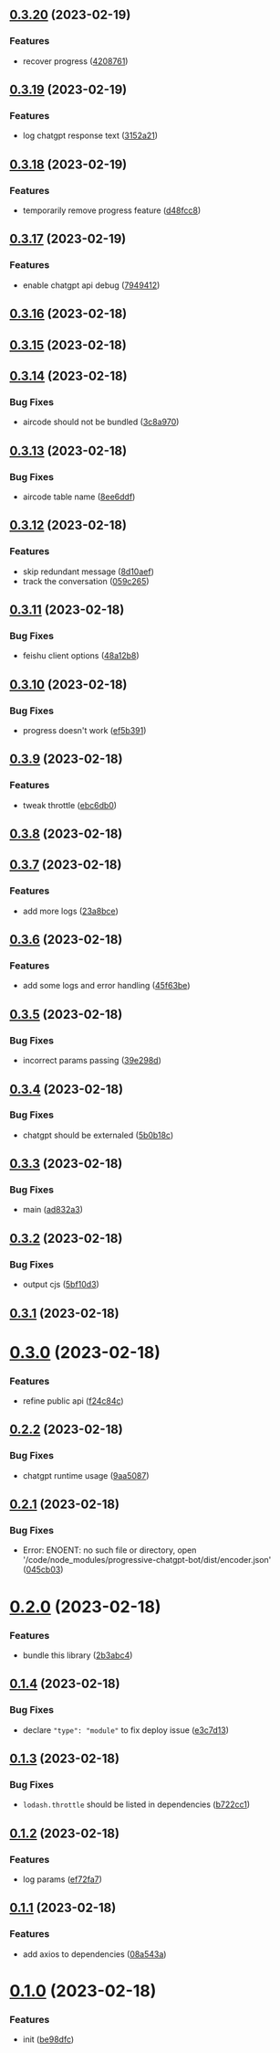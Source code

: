 ## [0.3.20](https://github.com/ulivz/progressive-chatgpt-bot/compare/v0.3.19...v0.3.20) (2023-02-19)


### Features

* recover progress ([4208761](https://github.com/ulivz/progressive-chatgpt-bot/commit/42087617595d751112d73131b0500c8a0bbecbaa))



## [0.3.19](https://github.com/ulivz/progressive-chatgpt-bot/compare/v0.3.18...v0.3.19) (2023-02-19)


### Features

* log chatgpt response text ([3152a21](https://github.com/ulivz/progressive-chatgpt-bot/commit/3152a214c5742843d422f919cabc0b7ee3a1fd24))



## [0.3.18](https://github.com/ulivz/progressive-chatgpt-bot/compare/v0.3.17...v0.3.18) (2023-02-19)


### Features

* temporarily remove progress feature ([d48fcc8](https://github.com/ulivz/progressive-chatgpt-bot/commit/d48fcc88bdb6ef79befd7fe4de91da2e79aa2d05))



## [0.3.17](https://github.com/ulivz/progressive-chatgpt-bot/compare/v0.3.16...v0.3.17) (2023-02-19)


### Features

* enable chatgpt api debug ([7949412](https://github.com/ulivz/progressive-chatgpt-bot/commit/7949412eb64bebeba9dd1e8783ebd7c60b8a8c6b))



## [0.3.16](https://github.com/ulivz/progressive-chatgpt-bot/compare/v0.3.15...v0.3.16) (2023-02-18)



## [0.3.15](https://github.com/ulivz/progressive-chatgpt-bot/compare/v0.3.14...v0.3.15) (2023-02-18)



## [0.3.14](https://github.com/ulivz/progressive-chatgpt-bot/compare/v0.3.13...v0.3.14) (2023-02-18)


### Bug Fixes

* aircode should not be bundled ([3c8a970](https://github.com/ulivz/progressive-chatgpt-bot/commit/3c8a9704c6d49ce2ea581827b404e4d8ce41e96f))



## [0.3.13](https://github.com/ulivz/progressive-chatgpt-bot/compare/v0.3.12...v0.3.13) (2023-02-18)


### Bug Fixes

* aircode table name ([8ee6ddf](https://github.com/ulivz/progressive-chatgpt-bot/commit/8ee6ddf9509d16843e15abf9ad6242795bc91b76))



## [0.3.12](https://github.com/ulivz/progressive-chatgpt-bot/compare/v0.3.11...v0.3.12) (2023-02-18)


### Features

* skip redundant message ([8d10aef](https://github.com/ulivz/progressive-chatgpt-bot/commit/8d10aefa70cec91033e680df1519729b1197687f))
* track the conversation ([059c265](https://github.com/ulivz/progressive-chatgpt-bot/commit/059c2652be4aa5c8923183b9d003a61f639bf557))



## [0.3.11](https://github.com/ulivz/progressive-chatgpt-bot/compare/v0.3.10...v0.3.11) (2023-02-18)


### Bug Fixes

* feishu client options ([48a12b8](https://github.com/ulivz/progressive-chatgpt-bot/commit/48a12b80b21ea80c5fc5271534bc06bb145a4bef))



## [0.3.10](https://github.com/ulivz/progressive-chatgpt-bot/compare/v0.3.9...v0.3.10) (2023-02-18)


### Bug Fixes

* progress doesn't work ([ef5b391](https://github.com/ulivz/progressive-chatgpt-bot/commit/ef5b3917e3431f0f1450d306d72f809fab15dab3))



## [0.3.9](https://github.com/ulivz/progressive-chatgpt-bot/compare/v0.3.8...v0.3.9) (2023-02-18)


### Features

* tweak throttle ([ebc6db0](https://github.com/ulivz/progressive-chatgpt-bot/commit/ebc6db0b82393d622436b3dae49aa3ecae105a5d))



## [0.3.8](https://github.com/ulivz/progressive-chatgpt-bot/compare/v0.3.7...v0.3.8) (2023-02-18)



## [0.3.7](https://github.com/ulivz/progressive-chatgpt-bot/compare/v0.3.6...v0.3.7) (2023-02-18)


### Features

* add more logs ([23a8bce](https://github.com/ulivz/progressive-chatgpt-bot/commit/23a8bce790000b23acaa804716c3279fe9b50bd0))



## [0.3.6](https://github.com/ulivz/progressive-chatgpt-bot/compare/v0.3.5...v0.3.6) (2023-02-18)


### Features

* add some logs and error handling ([45f63be](https://github.com/ulivz/progressive-chatgpt-bot/commit/45f63be75137c450f59c877e575ee4a541c85b53))



## [0.3.5](https://github.com/ulivz/progressive-chatgpt-bot/compare/v0.3.4...v0.3.5) (2023-02-18)


### Bug Fixes

* incorrect params passing ([39e298d](https://github.com/ulivz/progressive-chatgpt-bot/commit/39e298d4b83a471f15a8eef78824da33e73744e3))



## [0.3.4](https://github.com/ulivz/progressive-chatgpt-bot/compare/v0.3.3...v0.3.4) (2023-02-18)


### Bug Fixes

* chatgpt should be externaled ([5b0b18c](https://github.com/ulivz/progressive-chatgpt-bot/commit/5b0b18c8cfe02ffe83e416d10f004834a140558b))



## [0.3.3](https://github.com/ulivz/progressive-chatgpt-bot/compare/v0.3.2...v0.3.3) (2023-02-18)


### Bug Fixes

* main ([ad832a3](https://github.com/ulivz/progressive-chatgpt-bot/commit/ad832a3f126892697e13395567975e7c4921af9b))



## [0.3.2](https://github.com/ulivz/progressive-chatgpt-bot/compare/v0.3.1...v0.3.2) (2023-02-18)


### Bug Fixes

* output cjs ([5bf10d3](https://github.com/ulivz/progressive-chatgpt-bot/commit/5bf10d36f225c198829ae4f46320210f8839f780))



## [0.3.1](https://github.com/ulivz/progressive-chatgpt-bot/compare/v0.3.0...v0.3.1) (2023-02-18)



# [0.3.0](https://github.com/ulivz/progressive-chatgpt-bot/compare/v0.2.2...v0.3.0) (2023-02-18)


### Features

* refine public api ([f24c84c](https://github.com/ulivz/progressive-chatgpt-bot/commit/f24c84c64f9120a4399a40efa46263d091dab025))



## [0.2.2](https://github.com/ulivz/progressive-chatgpt-bot/compare/v0.2.1...v0.2.2) (2023-02-18)


### Bug Fixes

* chatgpt runtime usage ([9aa5087](https://github.com/ulivz/progressive-chatgpt-bot/commit/9aa50875ab83d9d84d69e4c2e5f9d99da30d90f9))



## [0.2.1](https://github.com/ulivz/progressive-chatgpt-bot/compare/v0.2.0...v0.2.1) (2023-02-18)


### Bug Fixes

* Error: ENOENT: no such file or directory, open '/code/node_modules/progressive-chatgpt-bot/dist/encoder.json' ([045cb03](https://github.com/ulivz/progressive-chatgpt-bot/commit/045cb036e62da8eff73a91039e2c46de22db33c9))



# [0.2.0](https://github.com/ulivz/progressive-chatgpt-bot/compare/v0.1.4...v0.2.0) (2023-02-18)


### Features

* bundle this library ([2b3abc4](https://github.com/ulivz/progressive-chatgpt-bot/commit/2b3abc416071d1f12bf7c0837b804b042f63668d))



## [0.1.4](https://github.com/ulivz/progressive-chatgpt-bot/compare/v0.1.3...v0.1.4) (2023-02-18)


### Bug Fixes

* declare `"type": "module"` to fix deploy issue ([e3c7d13](https://github.com/ulivz/progressive-chatgpt-bot/commit/e3c7d139eecbda71c5444f1a33b3a81854955b83))



## [0.1.3](https://github.com/ulivz/progressive-chatgpt-bot/compare/v0.1.2...v0.1.3) (2023-02-18)


### Bug Fixes

* `lodash.throttle` should be listed in dependencies ([b722cc1](https://github.com/ulivz/progressive-chatgpt-bot/commit/b722cc1d44eff5c183604c35cd8a970eeaa15dde))



## [0.1.2](https://github.com/ulivz/progressive-chatgpt-bot/compare/v0.1.1...v0.1.2) (2023-02-18)


### Features

* log params ([ef72fa7](https://github.com/ulivz/progressive-chatgpt-bot/commit/ef72fa7eb33f0c5d5e963c40e73dc04db17ffde4))



## [0.1.1](https://github.com/ulivz/progressive-chatgpt-bot/compare/v0.1.0...v0.1.1) (2023-02-18)


### Features

* add axios to dependencies ([08a543a](https://github.com/ulivz/progressive-chatgpt-bot/commit/08a543a454e84361856333fd15e7cdd95db6f690))



# [0.1.0](https://github.com/ulivz/progressive-chatgpt-bot/compare/be98dfc69128b84c113bb08e1f097afe2a9db2f5...v0.1.0) (2023-02-18)


### Features

* init ([be98dfc](https://github.com/ulivz/progressive-chatgpt-bot/commit/be98dfc69128b84c113bb08e1f097afe2a9db2f5))



